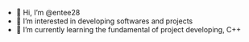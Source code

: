 - 👋 Hi, I’m @entee28
- 👀 I’m interested in developing softwares and projects
- 🌱 I’m currently learning the fundamental of project developing, C++
<!---
- 💞️ I’m looking to collaborate on ...
- 📫 How to reach me ...
--->

<!---
entee28/entee28 is a ✨ special ✨ repository because its `README.md` (this file) appears on your GitHub profile.
You can click the Preview link to take a look at your changes.
--->

